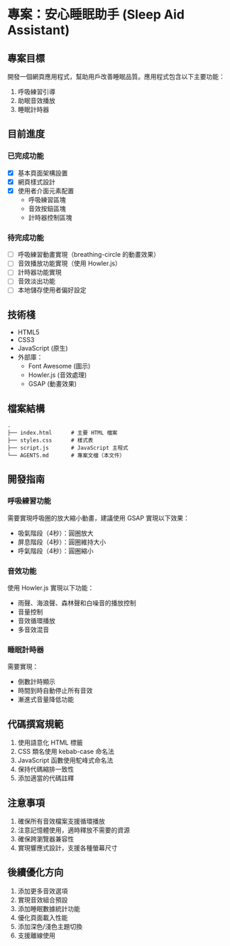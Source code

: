 # 專案：安心睡眠助手 (Sleep Aid Assistant)

## 專案目標
開發一個網頁應用程式，幫助用戶改善睡眠品質。應用程式包含以下主要功能：
1. 呼吸練習引導
2. 助眠音效播放
3. 睡眠計時器

## 目前進度

### 已完成功能
- [x] 基本頁面架構設置
- [x] 網頁樣式設計
- [x] 使用者介面元素配置
  - 呼吸練習區塊
  - 音效按鈕區塊
  - 計時器控制區塊

### 待完成功能
- [ ] 呼吸練習動畫實現（breathing-circle 的動畫效果）
- [ ] 音效播放功能實現（使用 Howler.js）
- [ ] 計時器功能實現
- [ ] 音效淡出功能
- [ ] 本地儲存使用者偏好設定

## 技術棧
- HTML5
- CSS3
- JavaScript (原生)
- 外部庫：
  - Font Awesome (圖示)
  - Howler.js (音效處理)
  - GSAP (動畫效果)

## 檔案結構
```
.
├── index.html      # 主要 HTML 檔案
├── styles.css      # 樣式表
├── script.js       # JavaScript 主程式
└── AGENTS.md       # 專案文檔（本文件）
```

## 開發指南

### 呼吸練習功能
需要實現呼吸圈的放大縮小動畫，建議使用 GSAP 實現以下效果：
- 吸氣階段（4秒）：圓圈放大
- 屏息階段（4秒）：圓圈維持大小
- 呼氣階段（4秒）：圓圈縮小

### 音效功能
使用 Howler.js 實現以下功能：
- 雨聲、海浪聲、森林聲和白噪音的播放控制
- 音量控制
- 音效循環播放
- 多音效混音

### 睡眠計時器
需要實現：
- 倒數計時顯示
- 時間到時自動停止所有音效
- 漸進式音量降低功能

## 代碼撰寫規範
1. 使用語意化 HTML 標籤
2. CSS 類名使用 kebab-case 命名法
3. JavaScript 函數使用駝峰式命名法
4. 保持代碼縮排一致性
5. 添加適當的代碼註釋

## 注意事項
1. 確保所有音效檔案支援循環播放
2. 注意記憶體使用，適時釋放不需要的資源
3. 確保跨瀏覽器兼容性
4. 實現響應式設計，支援各種螢幕尺寸

## 後續優化方向
1. 添加更多音效選項
2. 實現音效組合預設
3. 添加睡眠數據統計功能
4. 優化頁面載入性能
5. 添加深色/淺色主題切換
6. 支援離線使用
